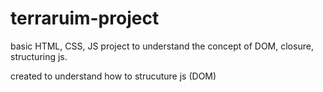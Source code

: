# terraruim-project
basic HTML, CSS, JS project to understand the concept of DOM, closure, structuring js.


created to understand how to strucuture js (DOM)
